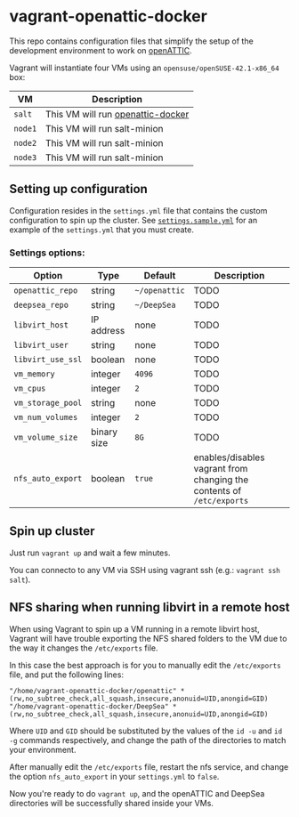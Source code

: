 # vagrant-openattic-docker

This repo contains configuration files that simplify the setup of the development environment to work on [openATTIC](http://openattic.org).

Vagrant will instantiate four VMs using an `opensuse/openSUSE-42.1-x86_64` box:

| VM  |  Description |
|----------| ----------|
| `salt` | This VM will run [openattic-docker](https://github.com/openattic/openattic-docker) |
| `node1` | This VM will run salt-minion |
| `node2` | This VM will run salt-minion |
| `node3` | This VM will run salt-minion |

## Setting up configuration

Configuration resides in the `settings.yml` file that contains the custom configuration to spin up the cluster. See [`settings.sample.yml`](settings.sample.yml) for an example of the `settings.yml` that you must create.

### Settings options:

| Option |  Type    | Default | Description |
|----------| ----------| --------| --------|
| `openattic_repo` | string | `~/openattic` | TODO |
| `deepsea_repo` | string | `~/DeepSea` | TODO |
| `libvirt_host` | IP address | none | TODO |
| `libvirt_user` | string | none | TODO |
| `libvirt_use_ssl` | boolean | none | TODO |
| `vm_memory` | integer |  `4096` | TODO |
| `vm_cpus`| integer |  `2` | TODO |
| `vm_storage_pool` | string | none | TODO |
| `vm_num_volumes` | integer |  `2`| TODO |
| `vm_volume_size` |  binary size | `8G`| TODO |
| `nfs_auto_export` | boolean | `true` | enables/disables vagrant from changing the contents of `/etc/exports`

## Spin up cluster

Just run `vagrant up` and wait a few minutes.

You can connecto to any VM via SSH using vagrant ssh (e.g.: `vagrant ssh salt`).

## NFS sharing when running libvirt in a remote host

When using Vagrant to spin up a VM running in a remote libvirt host, Vagrant
will have trouble exporting the NFS shared folders to the VM due to the way
it changes the `/etc/exports` file.

In this case the best approach is for you to manually edit the `/etc/exports`
file, and put the following lines:

```
"/home/vagrant-openattic-docker/openattic" *(rw,no_subtree_check,all_squash,insecure,anonuid=UID,anongid=GID)
"/home/vagrant-openattic-docker/DeepSea" *(rw,no_subtree_check,all_squash,insecure,anonuid=UID,anongid=GID)
```

Where `UID` and `GID` should be substituted by the values of the `id -u` and
`id -g` commands respectively, and change the path of the directories to match
your environment.

After manually edit the `/etc/exports` file, restart the nfs service, and
change the option `nfs_auto_export` in your `settings.yml` to `false`.

Now you're ready to do `vagrant up`, and the openATTIC and DeepSea directories
will be successfully shared inside your VMs.

